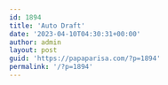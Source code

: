 ```yaml
---
id: 1894
title: 'Auto Draft'
date: '2023-04-10T04:30:31+00:00'
author: admin
layout: post
guid: 'https://papaparisa.com/?p=1894'
permalink: '/?p=1894'
---
```


